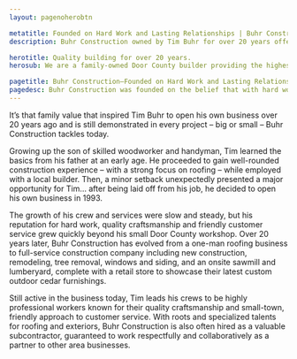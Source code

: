```yaml
---
layout: pagenoherobtn

metatitle: Founded on Hard Work and Lasting Relationships | Buhr Construction
description: Buhr Construction owned by Tim Buhr for over 20 years offers custom building, remodeling, roofing, siding, windows, tree removal in Brown, Door, Kewaunee County.

herotitle: Quality building for over 20 years.
herosub: We are a family-owned Door County builder providing the highest quality in full-service construction, remodeling, custom woodwork and roofing. 

pagetitle: Buhr Construction—Founded on Hard Work and Lasting Relationships. 
pagedesc: Buhr Construction was founded on the belief that with hard work and determination, anything can be done. 
---
```


It’s that family value that inspired Tim Buhr to open his own business over 20 years ago and is still demonstrated in every project – big or small – Buhr Construction tackles today.  
	
Growing up the son of skilled woodworker and handyman, Tim learned the basics from his father at an early age. He proceeded to gain well-rounded construction experience – with a strong focus on roofing – while employed with a local builder. Then, a minor setback unexpectedly presented a major opportunity for Tim… after being laid off from his job, he decided to open his own business in 1993. 

The growth of his crew and services were slow and steady, but his reputation for hard work, quality craftsmanship and friendly customer service grew quickly beyond his small Door County workshop. Over 20 years later, Buhr Construction has evolved from a one-man roofing business to full-service construction company including new construction, remodeling, tree removal, windows and siding, and an onsite sawmill and lumberyard, complete with a retail store to showcase their latest custom outdoor cedar furnishings. 

Still active in the business today, Tim leads his crews to be highly professional workers known for their quality craftsmanship and small-town, friendly approach to customer service. With roots and specialized talents for roofing and exteriors, Buhr Construction is also often hired as a valuable subcontractor, guaranteed to work respectfully and collaboratively as a partner to other area businesses.
